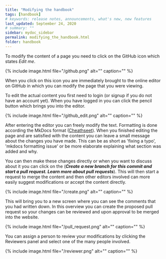 ```yaml
---
title: "Modifying the handbook"
tags: [handbook]
# keywords: release notes, announcements, what's new, new features
last_updated: September 24, 2020
# summary: ""
sidebar: mydoc_sidebar
permalink: modifying_the_handbook.html
folder: handbook
---
```


To modify the content of a page you need to click on the GitHub icon which states *Edit me*.

{% include image.html file="/github.png" alt="" caption="" %}

When you click on this icon you are immediately brought to the online editor on GitHub in which you can modify the page that you were viewing.

To edit the actual content you first need to login (or signup if you do not have an account yet).
When you have logged in you can click the pencil button which brings you into the editor.

{% include image.html file="/github_edit.png" alt="" caption="" %}

After entering the editor you can freely modify the text. Formatting is done according the MkDocs format ([Cheathseet](http://madrus4u.com/mdocs/engine/cheatsheet/)). When you finished editing the page and are satisfied with the content you can leave a small message about the changes you have made. This can be as short as 'fixing a typo', 'mkdocs formatting issue' or be more elaborate explaining what section was added and why. 

You can then make these changes directly or when you want to discuss about it you can click on the (***Create a new branch for this commit and start a pull request. Learn more about pull requests***). This will then start a request to merge the content and then other editors involved can more easily suggest modifications or accept the content directly.

{% include image.html file="/create.png" alt="" caption="" %}

This will bring you to a new screen where you can see the comments that you had written down. In this overview you can create the proposed pull request so your changes can be reviewed and upon approval to be merged into the website.

{% include image.html file="/pull_request.png" alt="" caption="" %}

You can assign a person to review your modifications by clicking the Reviewers panel and select one of the many people involved.

{% include image.html file="/reviewer.png" alt="" caption="" %}
